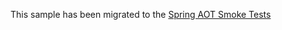 This sample has been migrated to
the [Spring AOT Smoke Tests](https://github.com/spring-projects/spring-aot-smoke-tests/tree/main/webmvc-tomcat)
